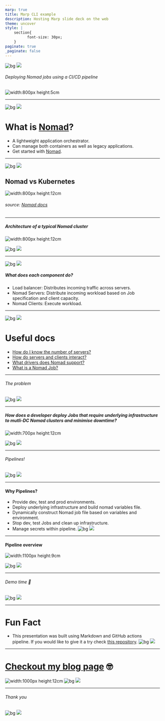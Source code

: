 ```yaml
---
marp: true
title: Marp CLI example
description: Hosting Marp slide deck on the web
theme: uncover
style: |
    section{
          font-size: 30px;
    }
paginate: true
_paginate: false
---
```


![bg](#123)
![](#fff)

###### <!--fit--> Deploying Nomad jobs using a CI/CD pipeline
![width:800px height:5cm](assets/tools.png)

---
![bg](#123)
![](#fff)
# What is [Nomad](https://www.hashicorp.com/solutions/workload-orchestration)?
* A lightweight application orchestrator.
* Can manage both containers as well as legacy applications.
* Get started with [Nomad](https://learn.hashicorp.com/collections/nomad/get-started).
---

![bg](#123)
![](#fff)

## Nomad vs Kubernetes

![width:800px height:12cm](assets/nomad_kube.png)

###### source: [Nomad docs](https://www.nomadproject.io/docs/nomad-vs-kubernetes#nomad-vs-kubernetes)
---

##### Architecture of a typical Nomad cluster

![width:800px height:12cm](assets/architecture.png)


![bg](#123)
![](#fff)

---
![bg](#123)
![](#fff)
##### What does each component do?

* Load balancer: Distributes incoming traffic across servers.
* Nomad Servers: Distribute incoming workload based on Job specification and client capacity.
* Nomad Clients: Execute workload.

---
![bg](#123)
![](#fff)
# Useful docs

* [How do I know the number of servers?](https://www.nomadproject.io/docs/internals/consensus#raft-protocol-overview)
* [How do servers and clients interact?](https://learn.hashicorp.com/tutorials/nomad/production-deployment-guide-vm-with-consul#overview)
* [What drivers does Nomad support?](https://www.nomadproject.io/docs/drivers#task-drivers)
* [What is a Nomad Job?](https://www.nomadproject.io/docs/job-specification#job-specification)

---
###### <!--fit--> The problem

![bg](#123)
![](#fff)

---
##### How does a developer deploy Jobs that require underlying infrastructure to mutli-DC Nomad clusters and minimise downtime?

![width:700px height:12cm](assets/job.png)



![bg](#123)
![](#fff)

---
###### <!--fit--> Pipelines!
![bg](#123)
![](#fff)

---
#### Why Pipelines?
* Provide dev, test and prod environments.
* Deploy underlying infrastructure and build nomad variables file.
* Dynamically construct Nomad job file based on variables and environment.
* Stop dev, test Jobs and clean up infrastructure.
* Manage secrets within pipeline.
![bg](#123)
![](#fff)

---
#### Pipeline overview

![width:1100px height:9cm](assets/pipeline.png)

![bg](#123)
![](#fff)

---
###### <!--fit--> Demo time 🥳
![bg](#123)
![](#fff)

---
# Fun Fact
* This presentation was built using Markdown and GitHub actions pipeline. If you would like to give it a try check [this repository](https://github.com/yhatt/marp-cli-example).
![bg](#123)
![](#fff)

---
# [Checkout my blog page](https://azdim.github.io) 🤓

![width:1000px height:12cm](assets/blog.png)
![bg](#123)
![](#fff)

---
###### <!--fit--> Thank you
![bg](#123)
![](#fff)

